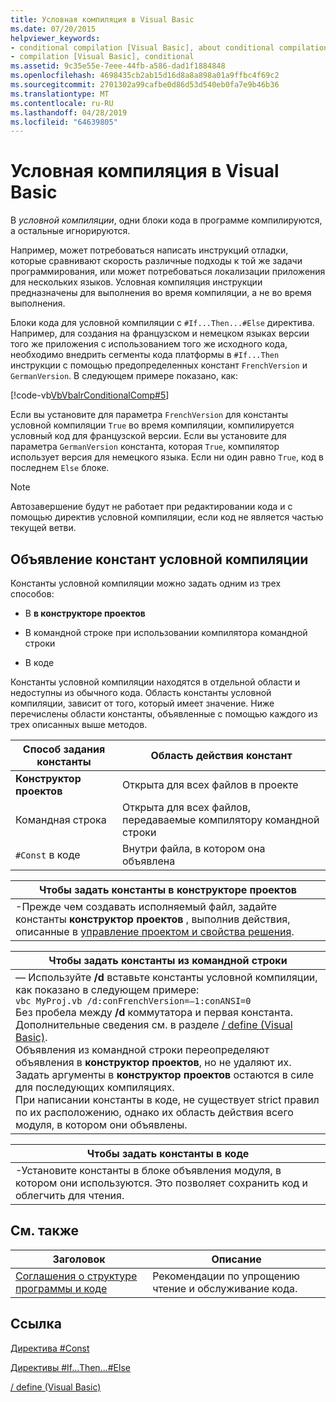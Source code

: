 ```yaml
---
title: Условная компиляция в Visual Basic
ms.date: 07/20/2015
helpviewer_keywords:
- conditional compilation [Visual Basic], about conditional compilation
- compilation [Visual Basic], conditional
ms.assetid: 9c35e55e-7eee-44fb-a586-dad1f1884848
ms.openlocfilehash: 4698435cb2ab15d16d8a8a898a01a9ffbc4f69c2
ms.sourcegitcommit: 2701302a99cafbe0d86d53d540eb0fa7e9b46b36
ms.translationtype: MT
ms.contentlocale: ru-RU
ms.lasthandoff: 04/28/2019
ms.locfileid: "64639805"
---
```

# <a name="conditional-compilation-in-visual-basic"></a>Условная компиляция в Visual Basic
В *условной компиляции*, одни блоки кода в программе компилируются, а остальные игнорируются.  
  
 Например, может потребоваться написать инструкций отладки, которые сравнивают скорость различные подходы к той же задачи программирования, или может потребоваться локализации приложения для нескольких языков. Условная компиляция инструкции предназначены для выполнения во время компиляции, а не во время выполнения.  
  
 Блоки кода для условной компиляции с `#If...Then...#Else` директива. Например, для создания на французском и немецком языках версии того же приложения с использованием того же исходного кода, необходимо внедрить сегменты кода платформы в `#If...Then` инструкции с помощью предопределенных констант `FrenchVersion` и `GermanVersion`. В следующем примере показано, как:  
  
 [!code-vb[VbVbalrConditionalComp#5](~/samples/snippets/visualbasic/VS_Snippets_VBCSharp/VbVbalrConditionalComp/VB/Class1.vb#5)]  
  
 Если вы установите для параметра `FrenchVersion` для константы условной компиляции `True` во время компиляции, компилируется условный код для французской версии. Если вы установите для параметра `GermanVersion` константа, которая `True`, компилятор использует версия для немецкого языка. Если ни один равно `True`, код в последнем `Else` блоке.  
  
> [!NOTE]
>  Автозавершение будут не работает при редактировании кода и с помощью директив условной компиляции, если код не является частью текущей ветви.  
  
## <a name="declaring-conditional-compilation-constants"></a>Объявление констант условной компиляции  
 Константы условной компиляции можно задать одним из трех способов:  
  
- В **в конструкторе проектов**  
  
- В командной строке при использовании компилятора командной строки  
  
- В коде  
  
 Константы условной компиляции находятся в отдельной области и недоступны из обычного кода. Область константы условной компиляции, зависит от того, который имеет значение. Ниже перечислены области константы, объявленные с помощью каждого из трех описанных выше методов.  
  
|Способ задания константы|Область действия констант|  
|---|---|  
|**Конструктор проектов**|Открыта для всех файлов в проекте|  
|Командная строка|Открыта для всех файлов, передаваемые компилятору командной строки|  
|`#Const` в коде|Внутри файла, в котором она объявлена|  
  
|Чтобы задать константы в конструкторе проектов|  
|---|  
|-Прежде чем создавать исполняемый файл, задайте константы **конструктор проектов** , выполнив действия, описанные в [управление проектом и свойства решения](/visualstudio/ide/managing-project-and-solution-properties).|  
  
|Чтобы задать константы из командной строки|  
|---|  
|— Используйте **/d** вставьте константы условной компиляции, как показано в следующем примере:<br />     `vbc MyProj.vb /d:conFrenchVersion=–1:conANSI=0`<br />     Без пробела между **/d** коммутатора и первая константа. Дополнительные сведения см. в разделе [/ define (Visual Basic)](../../../visual-basic/reference/command-line-compiler/define.md).<br />     Объявления из командной строки переопределяют объявления в **конструктор проектов**, но не удаляют их. Задать аргументы в **конструктор проектов** остаются в силе для последующих компиляциях.<br />     При написании константы в коде, не существует strict правил по их расположению, однако их область действия всего модуля, в котором они объявлены.|  
  
|Чтобы задать константы в коде|  
|---|  
|-Установите константы в блоке объявления модуля, в котором они используются. Это позволяет сохранить код и облегчить для чтения.|  
  
## <a name="related-topics"></a>См. также  
  
|Заголовок|Описание|  
|---|---|  
|[Соглашения о структуре программы и коде](../../../visual-basic/programming-guide/program-structure/program-structure-and-code-conventions.md)|Рекомендации по упрощению чтение и обслуживание кода.|  
  
## <a name="reference"></a>Ссылка  
 [Директива #Const](../../../visual-basic/language-reference/directives/const-directive.md)  
  
 [Директивы #If...Then...#Else](../../../visual-basic/language-reference/directives/if-then-else-directives.md)  
  
 [/ define (Visual Basic)](../../../visual-basic/reference/command-line-compiler/define.md)
